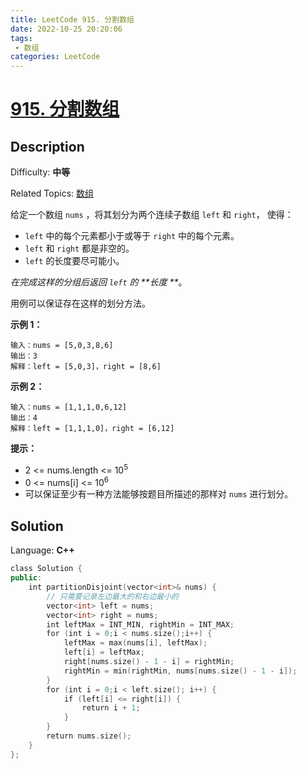 ```yaml
---
title: LeetCode 915. 分割数组
date: 2022-10-25 20:20:06
tags:
 - 数组
categories: LeetCode
---
```


# [915\. 分割数组](https://leetcode.cn/problems/partition-array-into-disjoint-intervals/)

## Description

Difficulty: **中等**  

Related Topics: [数组](https://leetcode.cn/tag/array/)


给定一个数组 `nums` ，将其划分为两个连续子数组 `left` 和 `right`， 使得：

*   `left` 中的每个元素都小于或等于 `right` 中的每个元素。
*   `left` 和 `right` 都是非空的。
*   `left` 的长度要尽可能小。

_在完成这样的分组后返回 `left` 的 **长度 **_。

用例可以保证存在这样的划分方法。

**示例 1：**

```
输入：nums = [5,0,3,8,6]
输出：3
解释：left = [5,0,3]，right = [8,6]
```

**示例 2：**

```
输入：nums = [1,1,1,0,6,12]
输出：4
解释：left = [1,1,1,0]，right = [6,12]
```

**提示：**

*   2 <= nums.length <= 10<sup>5</sup>
*   0 <= nums[i] <= 10<sup>6</sup>
*   可以保证至少有一种方法能够按题目所描述的那样对 `nums` 进行划分。


## Solution

Language: **C++**

```c++
class Solution {
public:
    int partitionDisjoint(vector<int>& nums) {
        // 只需要记录左边最大的和右边最小的
        vector<int> left = nums;
        vector<int> right = nums;
        int leftMax = INT_MIN, rightMin = INT_MAX;
        for (int i = 0;i < nums.size();i++) {
            leftMax = max(nums[i], leftMax);
            left[i] = leftMax;
            right[nums.size() - 1 - i] = rightMin;
            rightMin = min(rightMin, nums[nums.size() - 1 - i]);
        }
        for (int i = 0;i < left.size(); i++) {
            if (left[i] <= right[i]) {
                return i + 1;
            }
        }
        return nums.size();
    }
};
```